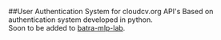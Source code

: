 ##User Authentication System for cloudcv.org API's
Based on authentication system developed in python.<br>
Soon to be added to [batra-mlp-lab](https://github.com/batra-mlp-lab/).
